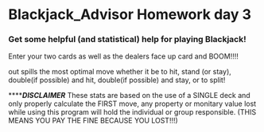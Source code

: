 # Blackjack_Advisor Homework day 3

### Get some helpful (and statistical) help for playing **Blackjack**!

Enter your two cards as well as the dealers face up card and BOOM!!!!

out spills the most optimal move whether it be to hit, stand (or stay), double(if possible) and hit, double(if possible)
and stay, or to split!

*********************************************************************DISCLAIMER*****************************************************************
These stats are based on the use of a SINGLE deck and only properly calculate the FIRST move,
any property or monitary value lost while using this program will hold the individual or group
responsible. (THIS MEANS YOU PAY THE FINE BECAUSE YOU LOST!!!)


